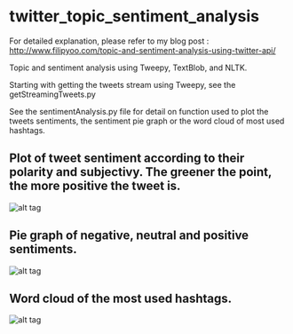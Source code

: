 # twitter_topic_sentiment_analysis
For detailed explanation, please refer to my blog post :
http://www.filipyoo.com/topic-and-sentiment-analysis-using-twitter-api/

Topic and sentiment analysis using Tweepy, TextBlob, and NLTK.

Starting with getting the tweets stream using Tweepy, see the getStreamingTweets.py

See the sentimentAnalysis.py file for detail on function used to plot the tweets sentiments, the sentiment pie graph or the word cloud of most used hashtags.

## Plot of tweet sentiment according to their polarity and subjectivy. The greener the point, the more positive the tweet is. 
![alt tag](http://www.filipyoo.com/images_uploaded/2017/01/26/ffxv_sentiment_plot.png)  


## Pie graph of negative, neutral and positive sentiments.
![alt tag](http://www.filipyoo.com/images_uploaded/2017/01/26/pie_sentiment_graph.png)  

## Word cloud of the most used hashtags.
![alt tag](http://www.filipyoo.com/images_uploaded/2017/01/26/ffxv_wordcloud_en.png)  


